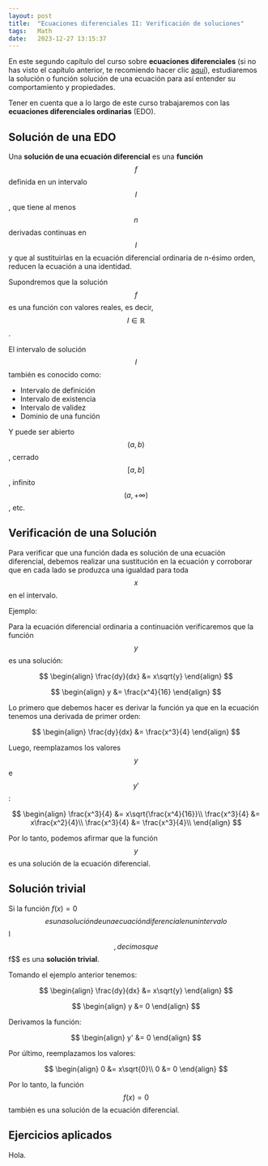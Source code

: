 ```yaml
---
layout: post
title:  "Ecuaciones diferenciales II: Verificación de soluciones"
tags:   Math
date:   2023-12-27 13:15:37
---
```


En este segundo capítulo del curso sobre **ecuaciones diferenciales** (si no has visto el capítulo anterior, te recomiendo hacer clic [aquí](https://elerizoinformatico.github.io/2023/12/26/ecuaciones-diferenciales-i/)), estudiaremos la solución o función solución de una ecuación para así entender su comportamiento y propiedades.

Tener en cuenta que a lo largo de este curso trabajaremos con las **ecuaciones diferenciales ordinarias** (EDO).

## Solución de una EDO

Una **solución de una ecuación diferencial** es una **función** $$f$$ definida en un intervalo $$I$$, que tiene al menos $$n$$ derivadas continuas en $$I$$ y que al sustituirlas en la ecuación diferencial ordinaria de n-ésimo orden, reducen la ecuación a una identidad.

Supondremos que la solución $$f$$ es una función con valores reales, es decir, $$I \in \mathbb{R}$$.

El intervalo de solución $$I$$ también es conocido como:
* Intervalo de definición
* Intervalo de existencia
* Intervalo de validez
* Dominio de una función

Y puede ser abierto $$(a,b)$$, cerrado $$[a,b]$$, infinito $$(a,+\infty)$$, etc.

## Verificación de una Solución

Para verificar que una función dada es solución de una ecuación diferencial, debemos realizar una sustitución en la ecuación y corroborar que en cada lado se produzca una igualdad para toda $$x$$ en el intervalo.

Ejemplo:

Para la ecuación diferencial ordinaria a continuación verificaremos que la función $$y$$ es una solución:

$$
\begin{align}
\frac{dy}{dx} &= x\sqrt{y}
\end{align}
$$

$$
\begin{align}
y &= \frac{x^4}{16}
\end{align}
$$

Lo primero que debemos hacer es derivar la función ya que en la ecuación tenemos una derivada de primer orden:

$$
\begin{align}
\frac{dy}{dx} &= \frac{x^3}{4}
\end{align}
$$

Luego, reemplazamos los valores $$y$$ e $$y'$$:

$$
\begin{align}
\frac{x^3}{4} &= x\sqrt{\frac{x^4}{16}}\\
\frac{x^3}{4} &= x\frac{x^2}{4}\\
\frac{x^3}{4} &= \frac{x^3}{4}\\
\end{align}
$$

Por lo tanto, podemos afirmar que la función $$y$$ es una solución de la ecuación diferencial.

## Solución trivial

Si la función $f(x) = 0$$$ es una solución de una ecuación diferencial en un intervalo $$I$$, decimos que $$f$$ es una **solución trivial**.

Tomando el ejemplo anterior tenemos:

$$
\begin{align}
\frac{dy}{dx} &= x\sqrt{y}
\end{align}
$$

$$
\begin{align}
y &= 0
\end{align}
$$

Derivamos la función:

$$
\begin{align}
y' &= 0
\end{align}
$$

Por último, reemplazamos los valores:

$$
\begin{align}
0 &= x\sqrt{0}\\
0 &= 0
\end{align}
$$

Por lo tanto, la función $$f(x) = 0$$ también es una solución de la ecuación diferencial.

## Ejercicios aplicados

Hola.
